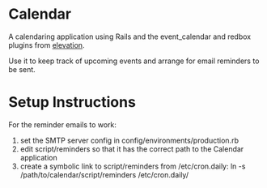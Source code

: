 Calendar
========

A calendaring application using Rails and the event_calendar and redbox plugins from [elevation](http://github.com/elevation).

Use it to keep track of upcoming events and arrange for email reminders to be sent.

Setup Instructions
==================

For the reminder emails to work:
1. set the SMTP server config in config/environments/production.rb
2. edit script/reminders so that it has the correct path to the Calendar application
3. create a symbolic link to script/reminders from /etc/cron.daily:
	ln -s /path/to/calendar/script/reminders /etc/cron.daily/

